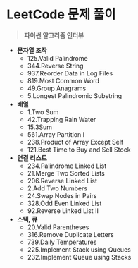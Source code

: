 # LeetCode 문제 풀이



> **파이썬 알고리즘 인터뷰**

* **문자열 조작**
  * 125.Valid Palindrome
  * 344.Reverse String
  * 937.Reorder Data in Log Files
  * 819.Most Common Word
  * 49.Group Anagrams
  * 5.Longest Palindromic Substring
* **배열**
  * 1.Two Sum
  * 42.Trapping Rain Water
  * 15.3Sum
  * 561.Array Partition I
  * 238.Product of Array Except Self
  * 121.Best Time to Buy and Sell Stock
* **연결 리스트**
  * 234.Palindrome Linked List
  * 21.Merge Two Sorted Lists
  * 206.Reverse Linked List
  * 2.Add Two Numbers
  * 24.Swap Nodes in Pairs
  * 328.Odd Even Linked List
  * 92.Reverse Linked List II
* **스택, 큐**
  * 20.Valid Parentheses
  *  316.Remove Duplicate Letters
  * 739.Daily Temperatures
  * 225.Implement Stack using Queues
  * 232.Implement Queue using Stacks